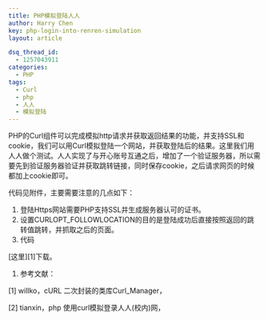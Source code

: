 ```yaml
---
title: PHP模拟登陆人人
author: Harry Chen
key: php-login-into-renren-simulation
layout: article

dsq_thread_id:
  - 1257043911
categories:
  - PHP
tags:
  - Curl
  - php
  - 人人
  - 模拟登陆
---
```


  PHP的Curl组件可以完成模拟http请求并获取返回结果的功能，并支持SSL和cookie，我们可以用Curl模拟登陆一个网站，并获取登陆后的结果。这里我们用人人做个测试。人人实现了与开心账号互通之后，增加了一个验证服务器，所以需要先到验证服务器验证并获取跳转链接，同时保存cookie，之后请求网页的时候都加上cookie即可。

  代码见附件，主要需要注意的几点如下：

  1. 登陆Https网站需要PHP支持SSL并生成服务器认可的证书。
  2. 设置CURLOPT_FOLLOWLOCATION的目的是登陆成功后直接按照返回的跳转值跳转，并抓取之后的页面。
  1. 代码

  [这里][1]下载。

  1. 参考文献：

 [1] willko，cURL 二次封装的类库Curl_Manager，

 [2] tianxin，php 使用curl模拟登录人人(校内)网，

